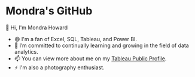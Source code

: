 # Mondra's GitHub

👋 Hi, I'm Mondra Howard

- 😄 I'm a fan of Excel, SQL, Tableau, and Power BI.
- 🌱 I’m committed to continually learning and growing in the field of data analytics.
- 📫 You can view more about me on my [Tableau Public Profile](https://public.tableau.com/app/profile/mondra.howard/vizzes).
- ⚡ I'm also a photography enthusiast.



<!--
**Mondra-Howard/Mondra-Howard** is a ✨ _special_ ✨ repository because its `README.md` (this file) appears on your GitHub profile.

Here are some ideas to get you started:

- 🔭 I’m currently working on ...
- 🌱 I’m currently learning ...
- 👯 I’m looking to collaborate on ...
- 🤔 I’m looking for help with ...
- 💬 Ask me about ...
- 📫 How to reach me: ...
- 😄 Pronouns: ...
- ⚡ Fun fact: ...
-->
